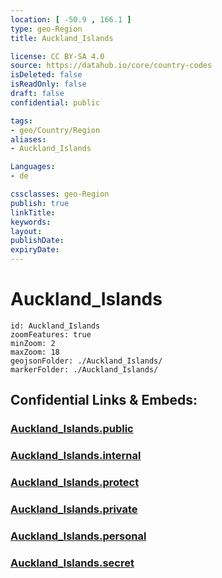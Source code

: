 ```yaml
---
location: [ -50.9 , 166.1 ] 
type: geo-Region
title: Auckland_Islands

license: CC BY-SA 4.0
source: https://datahub.io/core/country-codes
isDeleted: false
isReadOnly: false
draft: false
confidential: public

tags:
- geo/Country/Region
aliases:
- Auckland_Islands

Languages:
- de

cssclasses: geo-Region
publish: true
linkTitle: 
keywords: 
layout: 
publishDate: 
expiryDate: 
---
```


# Auckland_Islands

```leaflet
id: Auckland_Islands
zoomFeatures: true 
minZoom: 2 
maxZoom: 18
geojsonFolder: ./Auckland_Islands/
markerFolder: ./Auckland_Islands/
```


## Confidential Links & Embeds: 

### [Auckland_Islands.public](/_public/\Earth\Continent\Australia\New_Zealand\Regions~New_ZealandAuckland_Islands.public.md) 

### [Auckland_Islands.internal](/_internal/\Earth\Continent\Australia\New_Zealand\Regions~New_ZealandAuckland_Islands.internal.md) 

### [Auckland_Islands.protect](/_protect/\Earth\Continent\Australia\New_Zealand\Regions~New_ZealandAuckland_Islands.protect.md) 

### [Auckland_Islands.private](/_private/\Earth\Continent\Australia\New_Zealand\Regions~New_ZealandAuckland_Islands.private.md) 

### [Auckland_Islands.personal](/_personal/\Earth\Continent\Australia\New_Zealand\Regions~New_ZealandAuckland_Islands.personal.md) 

### [Auckland_Islands.secret](/_secret/\Earth\Continent\Australia\New_Zealand\Regions~New_ZealandAuckland_Islands.secret.md)

